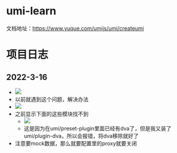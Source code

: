 # umi-learn

文档地址：https://www.yuque.com/umijs/umi/createumi

# 项目日志

## 2022-3-16

- ![](https://gitee.com/hah7449/pic-bed/raw/master/img/20220316202917.png)
- 以前就遇到这个问题，解决办法
- ![](https://gitee.com/hah7449/pic-bed/raw/master/img/20220316203002.png)
- 之前显示下面的这些模块找不到
  - ![](https://gitee.com/hah7449/pic-bed/raw/master/img/20220316215235.png)
  - 这是因为在umi/preset-plugin里面已经有dva了，但是我又装了umi/plugin-dva，所以会报错，将dva移除就好了
- 注意要mock数据，那么就要配置里的proxy就要关闭